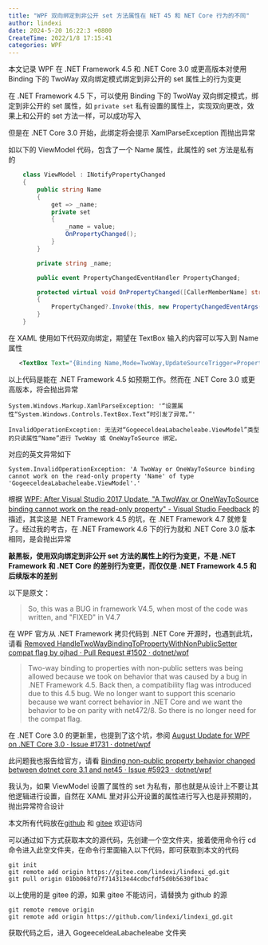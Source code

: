 ```yaml
---
title: "WPF 双向绑定到非公开 set 方法属性在 NET 45 和 NET Core 行为的不同"
author: lindexi
date: 2024-5-20 16:22:3 +0800
CreateTime: 2022/1/8 17:15:41
categories: WPF
---
```


本文记录 WPF 在 .NET Framework 4.5 和 .NET Core 3.0 或更高版本对使用 Binding 下的 TwoWay 双向绑定模式绑定到非公开的 set 属性上的行为变更

<!--more-->


<!-- CreateTime:2022/1/8 17:15:41 -->

<!-- 发布 -->

在 .NET Framework 4.5 下，可以使用 Binding 下的 TwoWay 双向绑定模式，绑定到非公开的 set 属性，如 `private set` 私有设置的属性上，实现双向更改，效果上和公开的 set 方法一样，可以成功写入

但是在 .NET Core 3.0 开始，此绑定将会提示 XamlParseException 而抛出异常

如以下的 ViewModel 代码，包含了一个 Name 属性，此属性的 set 方法是私有的

```csharp
    class ViewModel : INotifyPropertyChanged
    {
        public string Name
        {
            get => _name;
            private set
            {
                _name = value;
                OnPropertyChanged();
            }
        }

        private string _name;

        public event PropertyChangedEventHandler PropertyChanged;

        protected virtual void OnPropertyChanged([CallerMemberName] string propertyName = null)
        {
            PropertyChanged?.Invoke(this, new PropertyChangedEventArgs(propertyName));
        }
    }
```

在 XAML 使用如下代码双向绑定，期望在 TextBox 输入的内容可以写入到 Name 属性

```xml
   <TextBox Text="{Binding Name,Mode=TwoWay,UpdateSourceTrigger=PropertyChanged}"></TextBox>
```

以上代码是能在 .NET Framework 4.5 如预期工作。然而在 .NET Core 3.0 或更高版本，将会抛出异常

```
System.Windows.Markup.XamlParseException: '“设置属性“System.Windows.Controls.TextBox.Text”时引发了异常。”'

InvalidOperationException: 无法对“GogeeceldeaLabacheleabe.ViewModel”类型的只读属性“Name”进行 TwoWay 或 OneWayToSource 绑定。
```

对应的英文异常如下

```
System.InvalidOperationException: 'A TwoWay or OneWayToSource binding cannot work on the read-only property 'Name' of type 'GogeeceldeaLabacheleabe.ViewModel'.'
```

根据 [WPF: After Visual Studio 2017 Update, "A TwoWay or OneWayToSource binding cannot work on the read-only property" - Visual Studio Feedback](https://developercommunity.visualstudio.com/t/wpf-after-visual-studio-2017-update-a-twoway-or-on/171772 ) 的描述，其实这是 .NET Framework 4.5 的坑，在 .NET Framework 4.7 就修复了。经过我的考古，在 .NET Framework 4.6 下的行为就和 .NET Core 3.0 版本相同，是会抛出异常

**敲黑板，使用双向绑定到非公开 set 方法的属性上的行为变更，不是 .NET Framework 和 .NET Core 的差别行为变更，而仅仅是 .NET Framework 4.5 和后续版本的差别**

以下是原文：

> So, this was a BUG in framework V4.5, when most of the code was written, and "FIXED" in V4.7

在 WPF 官方从 .NET Framework 拷贝代码到 .NET Core 开源时，也遇到此坑，请看 [Removed HandleTwoWayBindingToPropertyWithNonPublicSetter compat flag by ojhad · Pull Request #1502 · dotnet/wpf](https://github.com/dotnet/wpf/pull/1502 )

> Two-way binding to properties with non-public setters was being allowed because we took on behavior that was caused by a bug in .NET Framework 4.5. Back then, a compatibility flag was introduced due to this 4.5 bug. We no longer want to support this scenario because we want correct behavior in .NET Core and we want the behavior to be on parity with net472/8. So there is no longer need for the compat flag.

在 .NET Core 3.0 的更新里，也提到了这个坑，参阅 [August Update for WPF on .NET Core 3.0 · Issue #1731 · dotnet/wpf](https://github.com/dotnet/wpf/issues/1731 )

此问题我也报告给官方，请看 [Binding non-public property behavior changed between dotnet core 3.1 and net45 · Issue #5923 · dotnet/wpf](https://github.com/dotnet/wpf/issues/5923 )

我认为，如果 ViewModel 设置了属性的 set 为私有，那也就是从设计上不要让其他逻辑进行设置，自然在 XAML 里对非公开设置的属性进行写入也是非预期的，抛出异常符合设计

本文所有代码放在[github](https://github.com/lindexi/lindexi_gd/tree/01bb068fd7f714313e44cdbcfdf5d0b5630f1bac/GogeeceldeaLabacheleabe) 和 [gitee](https://gitee.com/lindexi/lindexi_gd/tree/01bb068fd7f714313e44cdbcfdf5d0b5630f1bac/GogeeceldeaLabacheleabe) 欢迎访问

可以通过如下方式获取本文的源代码，先创建一个空文件夹，接着使用命令行 cd 命令进入此空文件夹，在命令行里面输入以下代码，即可获取到本文的代码

```
git init
git remote add origin https://gitee.com/lindexi/lindexi_gd.git
git pull origin 01bb068fd7f714313e44cdbcfdf5d0b5630f1bac
```

以上使用的是 gitee 的源，如果 gitee 不能访问，请替换为 github 的源

```
git remote remove origin
git remote add origin https://github.com/lindexi/lindexi_gd.git
```

获取代码之后，进入 GogeeceldeaLabacheleabe 文件夹

